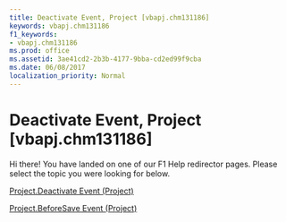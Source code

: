 ```yaml
---
title: Deactivate Event, Project [vbapj.chm131186]
keywords: vbapj.chm131186
f1_keywords:
- vbapj.chm131186
ms.prod: office
ms.assetid: 3ae41cd2-2b3b-4177-9bba-cd2ed99f9cba
ms.date: 06/08/2017
localization_priority: Normal
---
```



# Deactivate Event, Project [vbapj.chm131186]

Hi there! You have landed on one of our F1 Help redirector pages. Please select the topic you were looking for below.

[Project.Deactivate Event (Project)](http://msdn.microsoft.com/library/ce4301e5-8881-1280-fafb-a87c37d088dd%28Office.15%29.aspx)

[Project.BeforeSave Event (Project)](http://msdn.microsoft.com/library/6947661e-f77c-b766-b926-fd37818019b7%28Office.15%29.aspx)


